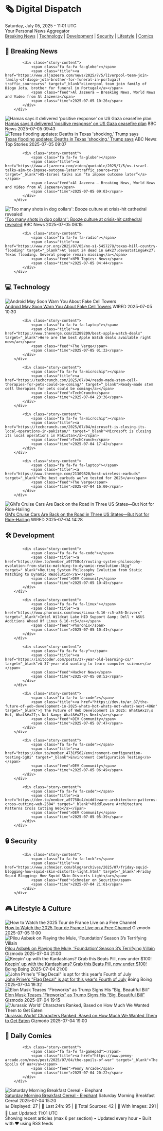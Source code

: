 <!-- Processing 54 RSS feeds at 2025-07-05 11:01:25 UTC -->
<!-- Processing: Poorly Drawn Lines -->
<!-- Processing: Garfield -->
<!-- Processing: Dinosaur Comics -->
<!-- Processing: BBC World News -->
<!-- Processing: Al Jazeera Breaking News -->
<!-- Processing: CBC News -->
<!-- Error processing https://rss.cbc.ca/lineup/topstories.xml: The read operation timed out -->
<!-- Processing: Reuters Top News -->
<!-- Processing: Reuters World News -->
<!-- Processing: ABC News Breaking -->
<!-- Processing: NBC News Breaking -->
<!-- Processing: Guardian World News -->
<!-- Processing: Sky News World -->
<!-- Processing: The Verge -->
<!-- Processing: WIRED -->
<!-- Processing: Lobsters Python -->
<!-- Processing: Hacker News -->
<!-- Processing: Dev.to -->
<!-- Processing: Phoronix Linux News -->
<!-- Processing: DistroWatch -->
<!-- Processing: Red Hat Blog -->
<!-- Processing: Gizmodo -->
<!-- Processing: Kotaku -->
<!-- Generated 8 new posts out of 22 feeds processed -->
<div class="newspaper-header">
    <h1 class="newspaper-title">🗞️ Digital Dispatch</h1>
    <div class="newspaper-date">Saturday, July 05, 2025 - 11:01 UTC</div>
    <div class="newspaper-subtitle">Your Personal News Aggregator</div>
</div>

<div class="newspaper-nav">
    <a href="#breaking">Breaking News</a> |
    <a href="#tech">Technology</a> |
    <a href="#dev">Development</a> |
    <a href="#security">Security</a> |
    <a href="#lifestyle">Lifestyle</a> |
    <a href="#webcomics">Comics</a>
</div>

<div class="news-section breaking-news" id="breaking">
<h2 class="section-header">🚨 Breaking News</h2>
<div class="stories-container">
<div class="story">
            
            <div class="story-content">
                <span class="fa fa-fw fa-globe"></span>
                <span class="title"><a href="https://www.aljazeera.com/news/2025/7/5/liverpool-team-join-family-of-diogo-jota-brother-for-funeral-in-portugal?traffic_source=rss" target="_blank">Liverpool team join family of Diogo Jota, brother for funeral in Portugal</a></span>
                <span class="feed">Al Jazeera – Breaking News, World News and Video from Al Jazeera</span>
                <span class="time">2025-07-05 10:26</span>
            </div>
        </div>
<div class="story">
            <img src="https://ichef.bbci.co.uk/ace/standard/240/cpsprodpb/f4c0/live/ecc4fae0-58e6-11f0-960d-e9f1088a89fe.jpg" alt="Hamas says it delivered &#x27;positive response&#x27; on US Gaza ceasefire plan" class="story-image" loading="lazy" onerror="this.style.display='none'">
            <div class="story-content">
                <span class="fa fa-fw fa-earth-americas"></span>
                <span class="title"><a href="https://www.bbc.com/news/articles/cnvmrmvp98go" target="_blank">Hamas says it delivered &#x27;positive response&#x27; on US Gaza ceasefire plan</a></span>
                <span class="feed">BBC News</span>
                <span class="time">2025-07-05 09:43</span>
            </div>
        </div>
<div class="story">
            <img src="https://s.abcnews.com/images/US/texas-flooding-5_1751676092679_hpMain_4x3t_384.jpg" alt="Texas flooding updates: Deaths in Texas &#x27;shocking,&#x27; Trump says" class="story-image" loading="lazy" onerror="this.style.display='none'">
            <div class="story-content">
                <span class="fa fa-fw fa-tv"></span>
                <span class="title"><a href="https://abcnews.go.com/US/live-updates/texas-flooding-updates-13-dead-20-campers-unaccounted/?id=123488468" target="_blank">Texas flooding updates: Deaths in Texas &#x27;shocking,&#x27; Trump says</a></span>
                <span class="feed">ABC News: Top Stories</span>
                <span class="time">2025-07-05 09:07</span>
            </div>
        </div>
<div class="story">
            
            <div class="story-content">
                <span class="fa fa-fw fa-globe"></span>
                <span class="title"><a href="https://www.aljazeera.com/video/quotable/2025/7/5/us-israel-talks-aim-to-impose-outcome-later?traffic_source=rss" target="_blank">US-Israel talks aim “to impose outcome later”</a></span>
                <span class="feed">Al Jazeera – Breaking News, World News and Video from Al Jazeera</span>
                <span class="time">2025-07-05 09:03</span>
            </div>
        </div>
<div class="story">
            <img src="https://ichef.bbci.co.uk/ace/standard/240/cpsprodpb/26a3/live/7cb40d00-596c-11f0-960d-e9f1088a89fe.jpg" alt="&#x27;Too many shots in dog collars&#x27;: Booze culture at crisis-hit cathedral revealed" class="story-image" loading="lazy" onerror="this.style.display='none'">
            <div class="story-content">
                <span class="fa fa-fw fa-flag"></span>
                <span class="title"><a href="https://www.bbc.com/news/articles/ckg34410dx7o" target="_blank">&#x27;Too many shots in dog collars&#x27;: Booze culture at crisis-hit cathedral revealed</a></span>
                <span class="feed">BBC News</span>
                <span class="time">2025-07-05 06:15</span>
            </div>
        </div>
<div class="story">
            
            <div class="story-content">
                <span class="fa fa-fw fa-radio"></span>
                <span class="title"><a href="https://www.npr.org/2025/07/05/nx-s1-5457278/texas-hill-country-flooding" target="_blank">At least 24 dead in &#x27;devastating&#x27; Texas flooding. Several people remain missing</a></span>
                <span class="feed">NPR Topics: News</span>
                <span class="time">2025-07-05 04:44</span>
            </div>
        </div>
</div>
</div>
<div class="news-section tech-news" id="tech">
<h2 class="section-header">💻 Technology</h2>
<div class="stories-container">
<div class="story">
            <img src="https://media.wired.com/photos/6866ab5363e768478a3a2979/master/pass/andriod-fake-towers-sec-2209377981.jpg" alt="Android May Soon Warn You About Fake Cell Towers" class="story-image" loading="lazy" onerror="this.style.display='none'">
            <div class="story-content">
                <span class="fa fa-fw fa-bolt"></span>
                <span class="title"><a href="https://www.wired.com/story/android-may-soon-warn-you-about-fake-cell-towers/" target="_blank">Android May Soon Warn You About Fake Cell Towers</a></span>
                <span class="feed">WIRED</span>
                <span class="time">2025-07-05 10:30</span>
            </div>
        </div>
<div class="story">
            
            <div class="story-content">
                <span class="fa fa-fw fa-laptop"></span>
                <span class="title"><a href="https://www.theverge.com/21289209/best-apple-watch-deals" target="_blank">Here are the best Apple Watch deals available right now</a></span>
                <span class="feed">The Verge</span>
                <span class="time">2025-07-05 01:32</span>
            </div>
        </div>
<div class="story">
            
            <div class="story-content">
                <span class="fa fa-fw fa-microchip"></span>
                <span class="title"><a href="https://techcrunch.com/2025/07/04/ready-made-stem-cell-therapies-for-pets-could-be-coming/" target="_blank">Ready-made stem cell therapies for pets could be coming</a></span>
                <span class="feed">TechCrunch</span>
                <span class="time">2025-07-04 23:36</span>
            </div>
        </div>
<div class="story">
            
            <div class="story-content">
                <span class="fa fa-fw fa-microchip"></span>
                <span class="title"><a href="https://techcrunch.com/2025/07/04/microsoft-is-closing-its-local-operations-in-pakistan/" target="_blank">Microsoft is closing its local operations in Pakistan</a></span>
                <span class="feed">TechCrunch</span>
                <span class="time">2025-07-04 17:42</span>
            </div>
        </div>
<div class="story">
            
            <div class="story-content">
                <span class="fa fa-fw fa-laptop"></span>
                <span class="title"><a href="https://www.theverge.com/21309820/best-wireless-earbuds" target="_blank">The best earbuds we’ve tested for 2025</a></span>
                <span class="feed">The Verge</span>
                <span class="time">2025-07-04 16:00</span>
            </div>
        </div>
<div class="story">
            <img src="https://media.wired.com/photos/6867da203fdfebfbd00ad923/master/pass/CRUISEGM.png" alt="GM’s Cruise Cars Are Back on the Road in Three US States—But Not for Ride-Hailing" class="story-image" loading="lazy" onerror="this.style.display='none'">
            <div class="story-content">
                <span class="fa fa-fw fa-bolt"></span>
                <span class="title"><a href="https://www.wired.com/story/gms-cruise-cars-are-back-on-the-road-in-three-us-states-but-not-for-ride-hailing/" target="_blank">GM’s Cruise Cars Are Back on the Road in Three US States—But Not for Ride-Hailing</a></span>
                <span class="feed">WIRED</span>
                <span class="time">2025-07-04 14:28</span>
            </div>
        </div>
</div>
</div>
<div class="news-section dev-news" id="dev">
<h2 class="section-header">🛠️ Development</h2>
<div class="stories-container">
<div class="story">
            
            <div class="story-content">
                <span class="fa fa-fw fa-code"></span>
                <span class="title"><a href="https://dev.to/member_a07758c4/routing-system-philosophy-evolution-from-static-matching-to-dynamic-resolution-3kjg" target="_blank">Routing System Philosophy Evolution from Static Matching to Dynamic Resolution</a></span>
                <span class="feed">DEV Community</span>
                <span class="time">2025-07-05 10:45</span>
            </div>
        </div>
<div class="story">
            
            <div class="story-content">
                <span class="fa fa-fw fa-linux"></span>
                <span class="title"><a href="https://www.phoronix.com/news/Linux-6.16-rc5-x86-Drivers" target="_blank">Intel Wildcat Lake HID Support &amp; Dell + ASUS Additions Ahead Of Linux 6.16-rc5</a></span>
                <span class="feed">Phoronix</span>
                <span class="time">2025-07-05 10:41</span>
            </div>
        </div>
<div class="story">
            
            <div class="story-content">
                <span class="fa fa-fw fa-y"></span>
                <span class="title"><a href="https://initcoder.com/posts/37-year-old-learning-cs/" target="_blank">A 37-year-old wanting to learn computer science</a></span>
                <span class="feed">Hacker News</span>
                <span class="time">2025-07-05 08:52</span>
            </div>
        </div>
<div class="story">
            
            <div class="story-content">
                <span class="fa fa-fw fa-code"></span>
                <span class="title"><a href="https://dev.to/ar_87/the-future-of-web-development-in-2025-whats-hot-whats-not-whats-next-486n" target="_blank">🚀 The Future of Web Development in 2025: What&#x27;s Hot, What&#x27;s Not &amp; What&#x27;s Next</a></span>
                <span class="feed">DEV Community</span>
                <span class="time">2025-07-05 07:47</span>
            </div>
        </div>
<div class="story">
            
            <div class="story-content">
                <span class="fa fa-fw fa-code"></span>
                <span class="title"><a href="https://dev.to/member_4731f562/environment-configuration-testing-5g8i" target="_blank">Environment Configuration Testing</a></span>
                <span class="feed">DEV Community</span>
                <span class="time">2025-07-05 06:49</span>
            </div>
        </div>
<div class="story">
            
            <div class="story-content">
                <span class="fa fa-fw fa-code"></span>
                <span class="title"><a href="https://dev.to/member_a07758c4/middleware-architecture-patterns-cross-cutting-web-2584" target="_blank">Middleware Architecture Patterns Cross Cutting Web</a></span>
                <span class="feed">DEV Community</span>
                <span class="time">2025-07-05 05:39</span>
            </div>
        </div>
</div>
</div>
<div class="news-section security-news" id="security">
<h2 class="section-header">🔒 Security</h2>
<div class="stories-container">
<div class="story">
            
            <div class="story-content">
                <span class="fa fa-fw fa-lock"></span>
                <span class="title"><a href="https://www.schneier.com/blog/archives/2025/07/friday-squid-blogging-how-squid-skin-distorts-light.html" target="_blank">Friday Squid Blogging: How Squid Skin Distorts Light</a></span>
                <span class="feed">Schneier on Security</span>
                <span class="time">2025-07-04 21:01</span>
            </div>
        </div>
</div>
</div>
<div class="news-section lifestyle-news" id="lifestyle">
<h2 class="section-header">🎮 Lifestyle & Culture</h2>
<div class="stories-container">
<div class="story">
            <img src="https://gizmodo.com/app/uploads/2025/07/Tour-de-France-Free-Channel-Live-Stream.jpg" alt="How to Watch the 2025 Tour de France Live on a Free Channel" class="story-image" loading="lazy" onerror="this.style.display='none'">
            <div class="story-content">
                <span class="fa fa-fw fa-computer"></span>
                <span class="title"><a href="https://gizmodo.com/how-to-watch-the-2025-tour-de-france-live-on-a-free-channel-2000623221" target="_blank">How to Watch the 2025 Tour de France Live on a Free Channel</a></span>
                <span class="feed">Gizmodo</span>
                <span class="time">2025-07-05 11:00</span>
            </div>
        </div>
<div class="story">
            <img src="https://gizmodo.com/app/uploads/2025/06/TheMuleinterview.jpg" alt="Pilou Asbæk on Playing the Mule, ‘Foundation’ Season 3’s Terrifying Villain" class="story-image" loading="lazy" onerror="this.style.display='none'">
            <div class="story-content">
                <span class="fa fa-fw fa-computer"></span>
                <span class="title"><a href="https://gizmodo.com/pilou-asbaek-on-playing-the-mule-foundation-season-3s-terrifying-villain-2000622270" target="_blank">Pilou Asbæk on Playing the Mule, ‘Foundation’ Season 3’s Terrifying Villain</a></span>
                <span class="feed">Gizmodo</span>
                <span class="time">2025-07-04 21:00</span>
            </div>
        </div>
<div class="story">
            <img src="https://i0.wp.com/boingboing.net/wp-content/uploads/2025/07/Beats-Pill-x-Kim-Kardashian-Collab-Wireless-Bluetooth-Speaker.jpg?fit=2250%2C1500&amp;quality=60&amp;ssl=1" alt="Keepin&#x27; up with the Kardashians? Grab this Beats Pill, now under $100!" class="story-image" loading="lazy" onerror="this.style.display='none'">
            <div class="story-content">
                <span class="fa fa-fw fa-arrow-right"></span>
                <span class="title"><a href="https://boingboing.net/2025/07/04/keepin-up-with-the-kardashians-grab-this-beats-pill-now-under-100.html" target="_blank">Keepin&#x27; up with the Kardashians? Grab this Beats Pill, now under $100!</a></span>
                <span class="feed">Boing Boing</span>
                <span class="time">2025-07-04 21:00</span>
            </div>
        </div>
<div class="story">
            <img src="https://i0.wp.com/boingboing.net/wp-content/uploads/2025/07/This-American-flag-wont-get-you-into-heaven2C-ei.jpg?fit=1080%2C1439&amp;quality=60&amp;ssl=1" alt="John Prine&#x27;s &quot;Flag Decal&quot; is apt for this year&#x27;s Fourth of July" class="story-image" loading="lazy" onerror="this.style.display='none'">
            <div class="story-content">
                <span class="fa fa-fw fa-arrow-right"></span>
                <span class="title"><a href="https://boingboing.net/2025/07/04/john-prines-flag-decal-is-apt-for-this-years-fourth-of-july.html" target="_blank">John Prine&#x27;s &quot;Flag Decal&quot; is apt for this year&#x27;s Fourth of July</a></span>
                <span class="feed">Boing Boing</span>
                <span class="time">2025-07-04 19:32</span>
            </div>
        </div>
<div class="story">
            <img src="https://gizmodo.com/app/uploads/2025/03/elon-musk-frown-face-GettyImages-2203703329-copy.jpg" alt="Elon Musk Teases “Fireworks” as Trump Signs His “Big, Beautiful Bill”" class="story-image" loading="lazy" onerror="this.style.display='none'">
            <div class="story-content">
                <span class="fa fa-fw fa-computer"></span>
                <span class="title"><a href="https://gizmodo.com/as-trumps-bill-becomes-law-elon-musk-teases-political-fireworks-2000624360" target="_blank">Elon Musk Teases “Fireworks” as Trump Signs His “Big, Beautiful Bill”</a></span>
                <span class="feed">Gizmodo</span>
                <span class="time">2025-07-04 19:15</span>
            </div>
        </div>
<div class="story">
            <img src="https://gizmodo.com/app/uploads/2025/07/jurassic-world-rebirth-rexy-Universal-pictures.jpg" alt="‘Jurassic World’ Characters Ranked, Based on How Much We Wanted Them to Get Eaten" class="story-image" loading="lazy" onerror="this.style.display='none'">
            <div class="story-content">
                <span class="fa fa-fw fa-computer"></span>
                <span class="title"><a href="https://gizmodo.com/jurassic-world-characters-ranked-based-on-how-much-we-wanted-them-to-get-eaten-2000623966" target="_blank">‘Jurassic World’ Characters Ranked, Based on How Much We Wanted Them to Get Eaten</a></span>
                <span class="feed">Gizmodo</span>
                <span class="time">2025-07-04 19:00</span>
            </div>
        </div>
</div>
</div>
<div class="news-section webcomics-section" id="webcomics">
<h2 class="section-header">🎨 Daily Comics</h2>
<div class="stories-container">
<div class="story">
            
            <div class="story-content">
                <span class="fa fa-fw fa-gamepad"></span>
                <span class="title"><a href="https://www.penny-arcade.com/news/post/2025/07/04/the-spoils-of-war" target="_blank">The Spoils Of War</a></span>
                <span class="feed">Penny Arcade</span>
                <span class="time">2025-07-04 20:22</span>
            </div>
        </div>
<div class="story">
            <img src="https://www.smbc-comics.com/comics/1751566043-20250704.png" alt="Saturday Morning Breakfast Cereal - Elephant" class="story-image" loading="lazy" onerror="this.style.display='none'">
            <div class="story-content">
                <span class="fa fa-fw fa-smile"></span>
                <span class="title"><a href="https://www.smbc-comics.com/comic/elephant" target="_blank">Saturday Morning Breakfast Cereal - Elephant</a></span>
                <span class="feed">Saturday Morning Breakfast Cereal</span>
                <span class="time">2025-07-04 15:20</span>
            </div>
        </div>
</div>
</div>

<div class="newspaper-footer">
    <div class="stats">
        📊 Displayed: 27 | 📅 Last 24h: 95 | 📡 Total Sources: 42 | 📸 With Images: 291 |
        🔄 Last Updated: 11:01 UTC
    </div>
    <div class="footer-note">
        Showing recent articles (max 6 per section) • Updated every hour • Built with ❤️ using RSS feeds
    </div>
</div>
